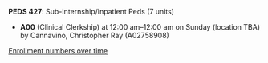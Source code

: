 **PEDS 427**: Sub-Internship/Inpatient Peds (7 units)

- **A00** (Clinical Clerkship) at 12:00 am–12:00 am on Sunday (location TBA) by Cannavino, Christopher Ray (A02758908)

[Enrollment numbers over time](./PEDS427.tsv)
